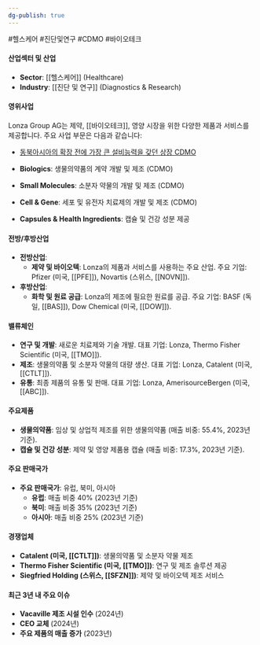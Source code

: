```yaml
---
dg-publish: true
---
```

#헬스케어 #진단및연구 #CDMO #바이오테크

#### 산업섹터 및 산업

- **Sector**: [[헬스케어]] (Healthcare)
- **Industry**: [[진단 및 연구]] (Diagnostics & Research)

#### 영위사업

Lonza Group AG는 제약, [[바이오테크]], 영양 시장을 위한 다양한 제품과 서비스를 제공합니다. 주요 사업 부문은 다음과 같습니다:
- [동북아시아의 확장 전에 가장 큰 설비능력을 갖던 상장 CDMO](8.28_바이오시밀러와%20cdmo.pdf#page=34&selection=21,0,39,4&color=yellow)

- **Biologics**: 생물의약품의 계약 개발 및 제조 (CDMO)
- **Small Molecules**: 소분자 약물의 개발 및 제조 (CDMO)
- **Cell & Gene**: 세포 및 유전자 치료제의 개발 및 제조 (CDMO)
- **Capsules & Health Ingredients**: 캡슐 및 건강 성분 제공

#### 전방/후방산업

- **전방산업**:
    - **제약 및 바이오텍**: Lonza의 제품과 서비스를 사용하는 주요 산업. 주요 기업: Pfizer (미국, [[PFE]]), Novartis (스위스, [[NOVN]]).
- **후방산업**:
    - **화학 및 원료 공급**: Lonza의 제조에 필요한 원료를 공급. 주요 기업: BASF (독일, [[BAS]]), Dow Chemical (미국, [[DOW]]).

#### 밸류체인

- **연구 및 개발**: 새로운 치료제와 기술 개발. 대표 기업: Lonza, Thermo Fisher Scientific (미국, [[TMO]]).
- **제조**: 생물의약품 및 소분자 약물의 대량 생산. 대표 기업: Lonza, Catalent (미국, [[CTLT]]).
- **유통**: 최종 제품의 유통 및 판매. 대표 기업: Lonza, AmerisourceBergen (미국, [[ABC]]).

#### 주요제품

- **생물의약품**: 임상 및 상업적 제조를 위한 생물의약품 (매출 비중: 55.4%, 2023년 기준).
- **캡슐 및 건강 성분**: 제약 및 영양 제품용 캡슐 (매출 비중: 17.3%, 2023년 기준).

#### 주요 판매국가

- **주요 판매국가**: 유럽, 북미, 아시아
    - **유럽**: 매출 비중 40% (2023년 기준)
    - **북미**: 매출 비중 35% (2023년 기준)
    - **아시아**: 매출 비중 25% (2023년 기준)

#### 경쟁업체

- **Catalent (미국, [[CTLT]])**: 생물의약품 및 소분자 약물 제조
- **Thermo Fisher Scientific (미국, [[TMO]])**: 연구 및 제조 솔루션 제공
- **Siegfried Holding (스위스, [[SFZN]])**: 제약 및 바이오텍 제조 서비스

#### 최근 3년 내 주요 이슈

- **Vacaville 제조 시설 인수** (2024년)
- **CEO 교체** (2024년)
- **주요 제품의 매출 증가** (2023년)
